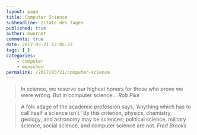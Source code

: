 ```yaml
---
layout: page
title: Computer Science
subheadline: Zitate des Tages
published: true
author: mwerner
comments: true
date: 2017-05-21 12:05:22
tags: [ ]
categories:
    - computer
    - menschen
permalink: /2017/05/21/computer-science
---
```


>  In science, we reserve our highest honors for those who prove we were wrong. But in computer science&#8230;
<cite>Rob Pike</cite>

>  A folk adage of the academic profession says, &lsquo;Anything which has to call itself a science isn&#8217;t.&rsquo; By this criterion, physics, chemistry, geology,
>  and astronomy may be sciences; political science, military science, social science, and computer science are not.
<cite>Fred Brooks</cite>
